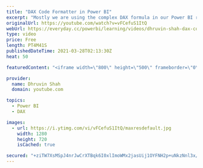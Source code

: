 ```yaml
---
title: "DAX Code Formatter in Power BI"
excerpt: "Mostly we are using the complex DAX formula in our Power BI report. So, we have a question that how we can format our DAX formula in Power BI? Is there any way to format our DAX code so that it looks nice? Yes, now we can format our Power BI DAX Code using an External tool called Tabular Editor.  Before"
originalUrl: https://youtube.com/watch?v=vFCefuS1ItQ
webUrl: https://everyday.cc/powerbi/learning/videos/dhruvin-shah-dax-code-formatter-in-power-bi/
type: video
price: Free
length: PT4M41S
publishedDateTime: 2021-03-28T02:13:30Z
heat: 50

featuredContent: "<iframe width=\"800\" height=\"500\" frameborder=\"0\" src=\"https://www.youtube.com/embed/vFCefuS1ItQ\" allow=\"accelerometer; autoplay; encrypted-media; gyroscope; picture-in-picture\" allowfullscreen></iframe>"

provider:
  name: Dhruvin Shah
  domain: youtube.com

topics:
  - Power BI
  - DAX

images:
  - url: https://i.ytimg.com/vi/vFCefuS1ItQ/maxresdefault.jpg
    width: 1280
    height: 720
    isCached: true

secured: "+ziTW7XsMSpJ4nrJwCrXTBqk6I0xlImoWMx2jasUij1OYFNH2p+uNkzNnl3x/dZa7xcEBngLeLXYsotu41mnN5uCgt35Nxsnl0HrGenrANqXWPjQc9Sel1LS5lgIENeBhwrycc9sk+JI2CN0oNrJBtaYvHCprl7KrHbEKDOI37bZOh59A+kbvYMU/3a6vRBFmfCB4pgXo/0YxjdloHKe/jkpDt4maVV+aZZSAkHV/9o4o2C5o6npXPDshdVCE3fEb8GugvtZSVKFalGWBrqx109IvPTvHrzXH3sEMYmyUKrEDq86FcDZK9sqhSncoQcBNbRhbiCkBiW8dlN4w4Rkw/AVr8BeSeImP8Gmue20jogdENsla6/JicFVolyluGNek/2fQfYhHZQgaofYwtEAqSNrCyNVhWGwOhnsNomEItM=;wMOVJos6QStqoK/fM5smhQ=="
---
```


